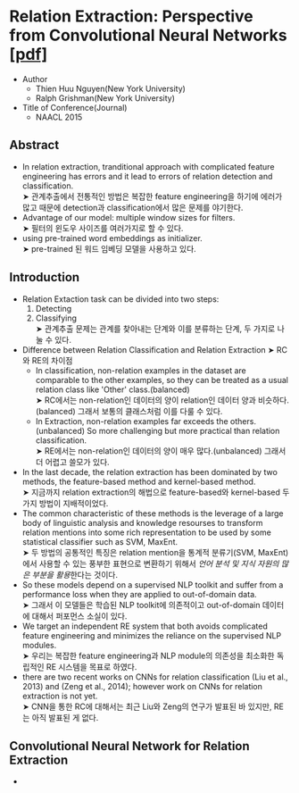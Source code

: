# Relation Extraction: Perspective from Convolutional Neural Networks [[pdf]](http://www.cs.nyu.edu/~thien/pubs/vector15.pdf)
* Author
	* Thien Huu Nguyen(New York University)
	* Ralph Grishman(New York University)
* Title of Conference(Journal)
	* NAACL 2015


## Abstract
* In relation extraction, tranditional approach with complicated feature engineering has errors and it lead to errors of relation detection and classification.
<br>➤ 관계추출에서 전통적인 방법은 복잡한 feature engineering을 하기에 에러가 많고 때문에 detection과 classification에서 많은 문제를 야기한다.
* Advantage of our model: multiple window sizes for filters.
<br>➤ 필터의 윈도우 사이즈를 여러가지로 할 수 있다.
* using pre-trained word embeddings as initializer.
<br>➤ pre-trained 된 워드 임베딩 모델을 사용하고 있다.


## Introduction
* Relation Extaction task can be divided into two steps:
	1. Detecting
	2. Classifying
<br>➤ 관계추출 문제는 관계를 찾아내는 단계와 이를 분류하는 단계, 두 가지로 나눌 수 있다.
* Difference between Relation Classification and Relation Extraction ➤ RC와 RE의 차이점
	* In classification, non-relation examples in the dataset are comparable to the other examples, so they can be treated as a usual relation class like 'Other' class.(balanced)
	<br>➤ RC에서는 non-relation인 데이터의 양이 relation인 데이터 양과 비슷하다.(balanced) 그래서 보통의 클래스처럼 이를 다룰 수 있다.
	* In Extraction, non-relation examples far exceeds the others.(unbalanced) So more challenging but more practical than relation classification.
	<br>➤ RE에서는 non-relation인 데이터의 양이 매우 많다.(unbalanced) 그래서 더 어렵고 쓸모가 있다.
* In the last decade, the relation extraction has been dominated by two methods, the feature-based method and kernel-based method.
<br>➤ 지금까지 relation extraction의 해법으로 feature-based와 kernel-based 두 가지 방법이 지배적이었다.
* The common characteristic of these methods is the leverage of a large body of linguistic analysis and knowledge resourses to transform relation mentions into some rich representation to be used by some statistical classifier such as SVM, MaxEnt.
<br>➤ 두 방법의 공통적인 특징은 relation mention을 통계적 분류기(SVM, MaxEnt)에서 사용할 수 있는 풍부한 표현으로 변환하기 위해서 *언어 분석 및 지식 자원의 많은 부분을 활용*한다는 것이다.
* So these models depend on a supervised NLP toolkit and suffer from a performance loss when they are applied to out-of-domain data.
<br>➤ 그래서 이 모델들은 학습된 NLP toolkit에 의존적이고 out-of-domain 데이터에 대해서 퍼포먼스 소실이 있다.
* We target an independent RE system that both avoids complicated feature engineering and minimizes the reliance on the supervised NLP modules.
<br>➤ 우리는 복잡한 feature engineering과 NLP module의 의존성을 최소화한 독립적인 RE 시스템을 목표로 하였다.
* there are two recent works on CNNs for relation classification (Liu et al., 2013) and (Zeng et al., 2014); however work on CNNs for relation extraction is not yet.
<br>➤ CNN을 통한 RC에 대해서는 최근 Liu와 Zeng의 연구가 발표된 바 있지만, RE는 아직 발표된 게 없다.


## Convolutional Neural Network for Relation Extraction
* 












